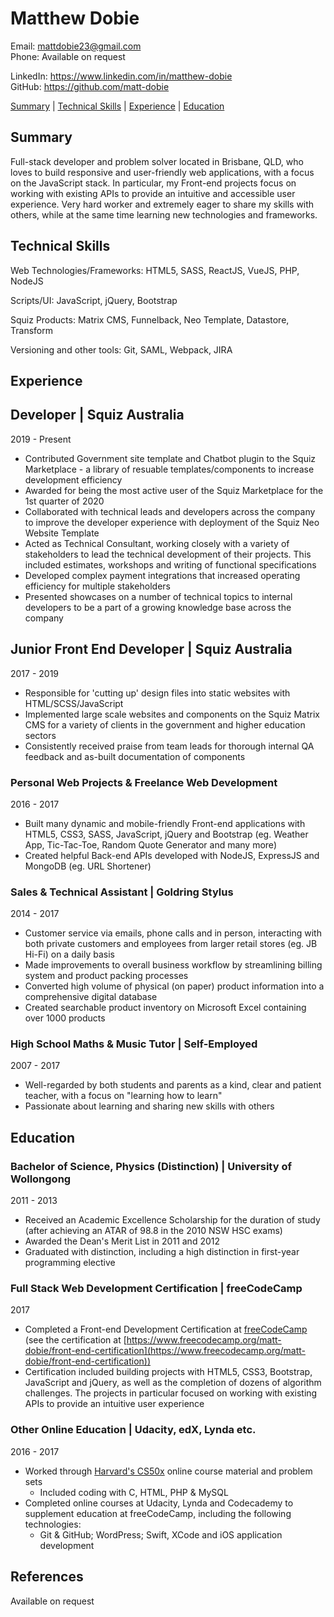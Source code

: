 # Matthew Dobie

Email: mattdobie23@gmail.com<br>
Phone: Available on request

LinkedIn: https://www.linkedin.com/in/matthew-dobie<br>
GitHub: https://github.com/matt-dobie<br>

[Summary](#summary) |
[Technical Skills](#technical-skills) |
[Experience](#experience) |
[Education](#education)


## Summary

Full-stack developer and problem solver located in Brisbane, QLD, who loves to build responsive and user-friendly web applications, with a focus on the JavaScript stack. In particular, my Front-end projects focus on working with existing APIs to provide an intuitive and accessible user experience. Very hard worker and extremely eager to share my skills with others, while at the same time learning new technologies and frameworks. 


## Technical Skills

Web Technologies/Frameworks:  HTML5, SASS, ReactJS, VueJS, PHP, NodeJS

Scripts/UI: JavaScript, jQuery, Bootstrap

Squiz Products: Matrix CMS, Funnelback, Neo Template, Datastore, Transform

Versioning and other tools: Git, SAML, Webpack, JIRA


## Experience

## Developer | Squiz Australia
2019 - Present
* Contributed Government site template and Chatbot plugin to the Squiz Marketplace - a library of resuable templates/components to increase development efficiency
* Awarded for being the most active user of the Squiz Marketplace for the 1st quarter of 2020
* Collaborated with technical leads and developers across the company to improve the developer experience with deployment of the Squiz Neo Website Template
* Acted as Technical Consultant, working closely with a variety of stakeholders to lead the technical development of their projects. This included estimates, workshops and writing of functional specifications
* Developed complex payment integrations that increased operating efficiency for multiple stakeholders
* Presented showcases on a number of technical topics to internal developers to be a part of a growing knowledge base across the company

## Junior Front End Developer | Squiz Australia
2017 - 2019
* Responsible for 'cutting up' design files into static websites with HTML/SCSS/JavaScript
* Implemented large scale websites and components on the Squiz Matrix CMS for a variety of clients in the government and higher education sectors
* Consistently received praise from team leads for thorough internal QA feedback and as-built documentation of components

### Personal Web Projects & Freelance Web Development
2016 - 2017
* Built many dynamic and mobile-friendly Front-end applications with HTML5, CSS3, SASS, JavaScript, jQuery and Bootstrap (eg. Weather App, Tic-Tac-Toe, Random Quote Generator and many more)
* Created helpful Back-end APIs developed with NodeJS, ExpressJS and MongoDB (eg. URL Shortener)

### Sales & Technical Assistant | Goldring Stylus
2014 - 2017
* Customer service via emails, phone calls and in person, interacting with both private customers and employees from larger retail stores (eg. JB Hi-Fi) on a daily basis
* Made improvements to overall business workflow by streamlining billing system and product packing processes
* Converted high volume of physical (on paper) product information into a comprehensive digital database
* Created searchable product inventory on Microsoft Excel containing over 1000 products

### High School Maths & Music Tutor | Self-Employed
2007 - 2017
* Well-regarded by both students and parents as a kind, clear and patient teacher, with a focus on "learning how to learn"
* Passionate about learning and sharing new skills with others


## Education

### Bachelor of Science, Physics (Distinction) | University of Wollongong
2011 - 2013
* Received an Academic Excellence Scholarship for the duration of study (after achieving an ATAR of 98.8 in the 2010 NSW HSC exams)
* Awarded the Dean's Merit List in 2011 and 2012
* Graduated with distinction, including a high distinction in first-year programming elective

### Full Stack Web Development Certification | freeCodeCamp
2017
* Completed a Front-end Development Certification at [freeCodeCamp](https://www.freecodecamp.org/matt-dobie) (see the certification at [https://www.freecodecamp.org/matt-dobie/front-end-certification](https://www.freecodecamp.org/matt-dobie/front-end-certification))
* Certification included building projects with HTML5, CSS3, Bootstrap, JavaScript and jQuery, as well as the completion of dozens of algorithm challenges. The projects in particular focused on working with existing APIs to provide an intuitive user experience

### Other Online Education | Udacity, edX, Lynda etc.
2016 - 2017
* Worked through [Harvard's CS50x](https://www.edx.org/course/introduction-computer-science-harvardx-cs50x) online course material and problem sets
  * Included coding with C, HTML, PHP & MySQL
* Completed online courses at Udacity, Lynda and Codecademy to supplement education at freeCodeCamp, including the following technologies:
  * Git & GitHub; WordPress; Swift, XCode and iOS application development

## References
Available on request
